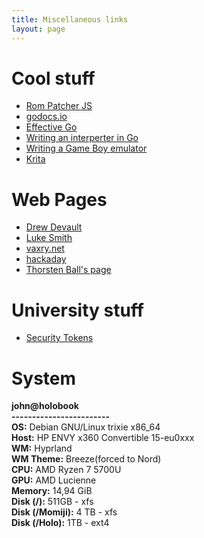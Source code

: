 ```yaml
---
title: Miscellaneous links
layout: page
---
```


# Cool stuff

- [Rom Patcher JS](https://www.marcrobledo.com/RomPatcher.js/)
- [godocs.io](https://godocs.io)
- [Effective Go](https://go.dev/doc/effective_go)
- [Writing an interperter in Go](https://interpreterbook.com/) 
- [Writing a Game Boy emulator](https://cturt.github.io/cinoop.html)
- [Krita](https://krita.org/en/)

# Web Pages

- [Drew Devault](https://drewdevault.com/)
- [Luke Smith](https://lukesmith.xyz)
- [vaxry.net](https://vaxry.net/)
- [hackaday](https://hackaday.com/)
- [Thorsten Ball's page](https://thorstenball.com/)

# University stuff

- [Security Tokens](https://github.com/svin24/Security-Tokens-2021)

# System
<b class="custom-color">john@holobook</b>
<br><b class="custom-color">------------------------</b>
<br><b class="custom-color">OS:</b> Debian GNU/Linux trixie x86_64
<br><b class="custom-color">Host:</b> HP ENVY x360 Convertible 15-eu0xxx
<br><b class="custom-color">WM:</b> Hyprland
<br><b class="custom-color">WM Theme:</b> Breeze(forced to Nord)
<br><b class="custom-color">CPU:</b> AMD Ryzen 7 5700U
<br><b class="custom-color">GPU:</b> AMD Lucienne
<br><b class="custom-color">Memory:</b> 14,94 GiB 
<br><b class="custom-color">Disk (/):</b> 511GB - xfs
<br><b class="custom-color">Disk (/Momiji):</b> 4 TB - xfs
<br><b class="custom-color">Disk (/Holo):</b> 1TB - ext4
